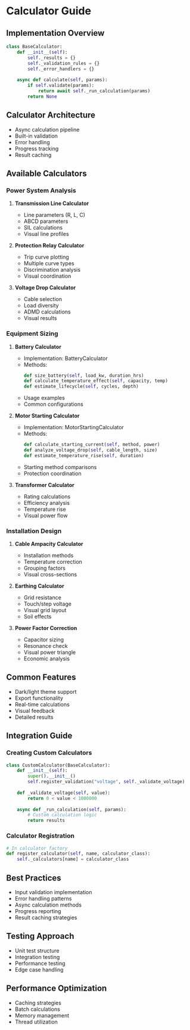 # Calculator Guide

## Implementation Overview
```python
class BaseCalculator:
    def __init__(self):
        self._results = {}
        self._validation_rules = {}
        self._error_handlers = {}
        
    async def calculate(self, params):
        if self.validate(params):
            return await self._run_calculation(params)
        return None
```

## Calculator Architecture
- Async calculation pipeline
- Built-in validation
- Error handling
- Progress tracking
- Result caching

## Available Calculators

### Power System Analysis
1. **Transmission Line Calculator**
   - Line parameters (R, L, C)
   - ABCD parameters
   - SIL calculations
   - Visual line profiles

2. **Protection Relay Calculator**
   - Trip curve plotting
   - Multiple curve types
   - Discrimination analysis
   - Visual coordination

3. **Voltage Drop Calculator**
   - Cable selection
   - Load diversity
   - ADMD calculations
   - Visual results

### Equipment Sizing
1. **Battery Calculator**
   - Implementation: BatteryCalculator
   - Methods:
     ```python
     def size_battery(self, load_kw, duration_hrs)
     def calculate_temperature_effect(self, capacity, temp)
     def estimate_lifecycle(self, cycles, depth)
     ```
   - Usage examples
   - Common configurations

2. **Motor Starting Calculator**
   - Implementation: MotorStartingCalculator  
   - Methods:
     ```python
     def calculate_starting_current(self, method, power)
     def analyze_voltage_drop(self, cable_length, size)
     def estimate_temperature_rise(self, duration)
     ```
   - Starting method comparisons
   - Protection coordination

3. **Transformer Calculator**
   - Rating calculations
   - Efficiency analysis
   - Temperature rise
   - Visual power flow

### Installation Design
1. **Cable Ampacity Calculator**
   - Installation methods
   - Temperature correction
   - Grouping factors
   - Visual cross-sections

2. **Earthing Calculator**
   - Grid resistance
   - Touch/step voltage
   - Visual grid layout
   - Soil effects

3. **Power Factor Correction**
   - Capacitor sizing
   - Resonance check
   - Visual power triangle
   - Economic analysis

## Common Features
- Dark/light theme support
- Export functionality
- Real-time calculations
- Visual feedback
- Detailed results

## Integration Guide

### Creating Custom Calculators
```python
class CustomCalculator(BaseCalculator):
    def __init__(self):
        super().__init__()
        self.register_validation("voltage", self._validate_voltage)
        
    def _validate_voltage(self, value):
        return 0 < value < 1000000
        
    async def _run_calculation(self, params):
        # Custom calculation logic
        return results
```

### Calculator Registration
```python
# In calculator factory
def register_calculator(self, name, calculator_class):
    self._calculators[name] = calculator_class
```

## Best Practices
- Input validation implementation
- Error handling patterns
- Async calculation methods
- Progress reporting
- Result caching strategies

## Testing Approach
- Unit test structure
- Integration testing
- Performance testing
- Edge case handling

## Performance Optimization
- Caching strategies
- Batch calculations
- Memory management
- Thread utilization
